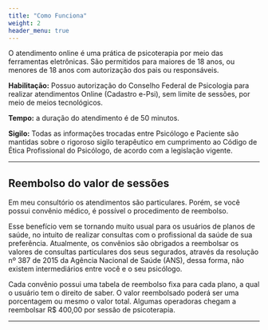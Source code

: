 ```yaml
---
title: "Como Funciona"
weight: 2
header_menu: true
---
```


O atendimento online é uma prática de psicoterapia por meio das ferramentas eletrônicas.
São permitidos para maiores de 18 anos, ou menores de 18 anos com autorização dos pais ou responsáveis.

**Habilitação:** Possuo autorização do Conselho Federal de Psicologia para realizar atendimentos Online (Cadastro e-Psi), sem limite de sessões, por meio de meios tecnológicos.

**Tempo:** a duração do atendimento é de 50 minutos.

**Sigilo:** Todas as informações trocadas entre Psicólogo e Paciente são mantidas sobre o rigoroso sigilo terapêutico em cumprimento ao Código de Ética Profissional do Psicólogo, de acordo com a legislação vigente.



---

## Reembolso do valor de sessões

Em meu consultório os atendimentos são particulares. Porém, se você possui convênio médico, é possível o procedimento de reembolso.

Esse benefício vem se tornando muito usual para os usuários de planos de saúde, no intuito de realizar consultas com o profissional da saúde de sua preferência.
Atualmente, os convênios são obrigados a reembolsar os valores de consultas particulares dos seus segurados, através da resolução nº 387 de 2015 da Agência Nacional de Saúde (ANS), dessa forma, não existem intermediários entre você e o seu psicólogo.

Cada convênio possui uma tabela de reembolso fixa para cada plano, a qual o usuário tem o direito de saber. O valor reembolsado poderá ser uma porcentagem ou mesmo o valor total. Algumas operadoras chegam a reembolsar R$ 400,00 por sessão de psicoterapia.


---
